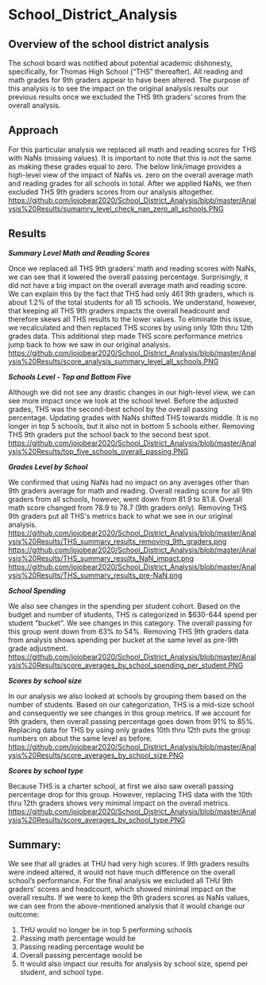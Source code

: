 # School_District_Analysis

## Overview of the school district analysis

The school board was notified about potential academic dishonesty, specifically, for Thomas High School (“THS” thereafter). All reading and math grades for 9th graders appear to have been altered. The purpose of this analysis is to see the impact on the original analysis results our previous results once we excluded the THS 9th graders’ scores from the overall analysis. 

## Approach

For this particular analysis we replaced all math and reading scores for THS with NaNs (missing values). It is important to note that this is not the same as making these grades equal to zero. The below link/image provides a high-level view of the impact of NaNs vs. zero on the overall average math and reading grades for all schools in total. After we applied NaNs, we then excluded THS 9th graders scores from our analysis altogether. 
https://github.com/jojobear2020/School_District_Analysis/blob/master/Analysis%20Results/sumamry_level_check_nan_zero_all_schools.PNG


## Results

***Summary Level Math and Reading Scores***

Once we replaced all THS 9th graders’ math and reading scores with NaNs, we can see that it lowered the overall passing percentage. Surprisingly, it did not have a big impact on the overall average math and reading score. We can explain this by the fact that THS had only 461 9th graders, which is about 1.2% of the total students for all 15 schools. We understand, however, that keeping all THS 9th graders impacts the overall headcount and therefore skews all THS results to the lower values. To eliminate this issue, we recalculated and then replaced THS scores by using only 10th thru 12th grades data. This additional step made THS score performance metrics jump back to how we saw in our original analysis.
https://github.com/jojobear2020/School_District_Analysis/blob/master/Analysis%20Results/score_analysis_summary_level_all_schools.PNG


***Schools Level - Top and Bottom Five***

Although we did not see any drastic changes in our high-level view, we can see more impact once we look at the school level. Before the adjusted grades, THS was the second-best school by the overall passing percentage. Updating grades with NaNs shifted THS towards middle. It is no longer in top 5 schools, but it also not in bottom 5 schools either. Removing THS 9th graders put the school back to the second best spot.
https://github.com/jojobear2020/School_District_Analysis/blob/master/Analysis%20Results/top_five_schools_overall_passing.PNG

***Grades Level by School***

We confirmed that using NaNs had no impact on any averages other than 9th graders average for math and reading. Overall reading score for all 9th graders from all schools, however, went down from 81.9 to 81.8. Overall math score changed from 78.9 to 78.7 (9th graders only). Removing THS 9th graders put all THS's metrics back to what we see in our original analysis.
https://github.com/jojobear2020/School_District_Analysis/blob/master/Analysis%20Results/THS_summary_results_removing_9th_graders.png
https://github.com/jojobear2020/School_District_Analysis/blob/master/Analysis%20Results/THS_summary_results_NaN_impact.png
https://github.com/jojobear2020/School_District_Analysis/blob/master/Analysis%20Results/THS_summary_results_pre-NaN.png


***School Spending***

We also see changes in the spending per student cohort. Based on the budget and number of students, THS is categorized in $630-644 spend per student “bucket”. We see changes in this category. The overall passing for this group went down from 63% to 54%. Removing THS 9th graders data from analysis shows spending per bucket at the same level as pre-9th grade adjustment.
https://github.com/jojobear2020/School_District_Analysis/blob/master/Analysis%20Results/score_averages_by_school_spending_per_student.PNG


***Scores by school size***

In our analysis we also looked at schools by grouping them based on the number of students. Based on our categorization, THS is a mid-size school and consequently we see changes in this group metrics. If we account for 9th graders, then overall passing percentage goes down from 91% to 85%. Replacing data for THS by using only grades 10th thru 12th puts the group numbers on about the same level as before.
https://github.com/jojobear2020/School_District_Analysis/blob/master/Analysis%20Results/score_averages_by_school_size.PNG

***Scores by school type***

Because THS is a charter school, at first we also saw overall passing percentage drop for this group. However, replacing THS data with the 10th thru 12th graders shows very minimal impact on the overall metrics.
https://github.com/jojobear2020/School_District_Analysis/blob/master/Analysis%20Results/score_averages_by_school_type.PNG


## Summary:

We see that all grades at THU had very high scores. If 9th graders results were indeed altered, it would not have much difference on the overall school’s performance. For the final analysis we excluded all THU 9th graders’ scores and headcount, which showed minimal impact on the overall results. If we were to keep the 9th graders scores as NaNs values, we can see from the above-mentioned analysis that it would change our outcome:

1.	THU would no longer be in top 5 performing schools
2.	Passing math percentage would be
3.	Passing reading percentage would be
4.	Overall passing percentage would be
5.	It would also impact our results for analysis by school size, spend per student, and school type.

